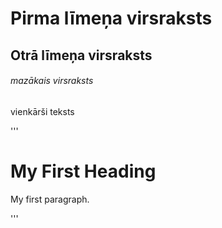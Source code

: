# Pirma līmeņa virsraksts 
## Otrā līmeņa virsraksts
###### mazākais virsraksts
vienkārši teksts

'''
<!DOCTYPE html>
<html>
<body>

<h1>My First Heading</h1>
<p>My first paragraph.</p>

</body>
</html>
'''
